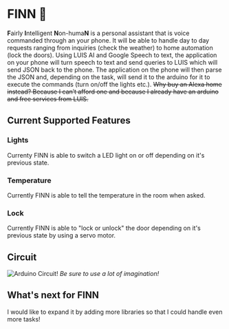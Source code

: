 # FINN :dog:
**F**airly **I**ntelligent **N**on-huma**N** is a personal assistant that is voice commanded through an your phone. It will be able to handle day to day requests ranging from inquiries (check the weather) to home automation (lock the doors). Using LUIS AI and Google Speech to text, the application on your phone will turn speech to text and send queries to LUIS which will send JSON back to the phone. The application on the phone will then parse the JSON and, depending on the task, will send it to the arduino for it to execute the commands (turn on/off the lights etc.). ~~Why buy an Alexa home instead? Because I can’t afford one and because I already have an arduino and free services from LUIS.~~

## Current Supported Features ##
### Lights ###
Currenty FINN is able to switch a LED light on or off depending on it's previous state.
### Temperature ###
Currently FINN is able to tell the temperature in the room when asked.
### Lock ###
Currently FINN is able to "lock or unlock" the door depending on it's previous state by using a servo motor.

## Circuit ##
![Arduino Circuit!](https://raw.githubusercontent.com/mkduan/FINN/master/Finn_Circuit.png)
*Be sure to use a lot of imagination!*

## What's next for FINN ##
I would like to expand it by adding more libraries so that I could handle even more tasks!
